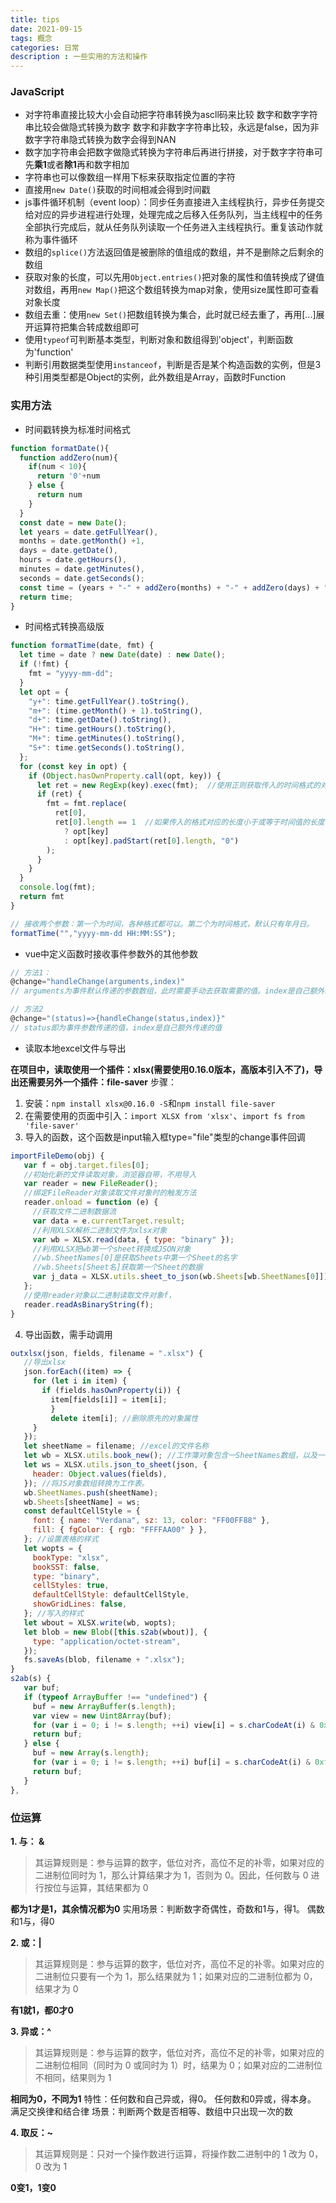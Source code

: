 ```yaml
---
title: tips
date: 2021-09-15
tags: 概念
categories: 日常
description : 一些实用的方法和操作
---
```

### JavaScript
* 对字符串直接比较大小会自动把字符串转换为ascll码来比较
数字和数字字符串比较会做隐式转换为数字
数字和非数字字符串比较，永远是false，因为非数字字符串隐式转换为数字会得到NAN
* 数字加字符串会把数字做隐式转换为字符串后再进行拼接，对于数字字符串可先**乘1**或者**除1**再和数字相加
* 字符串也可以像数组一样用下标来获取指定位置的字符
* 直接用`new Date()`获取的时间相减会得到时间戳
* js事件循环机制（event loop）：同步任务直接进入主线程执行，异步任务提交给对应的异步进程进行处理，处理完成之后移入任务队列，当主线程中的任务全部执行完成后，就从任务队列读取一个任务进入主线程执行。重复该动作就称为事件循环
* 数组的`splice()`方法返回值是被删除的值组成的数组，并不是删除之后剩余的数组
* 获取对象的长度，可以先用`Object.entries()`把对象的属性和值转换成了键值对数组，再用`new Map()`把这个数组转换为map对象，使用size属性即可查看对象长度
* 数组去重：使用`new Set()`把数组转换为集合，此时就已经去重了，再用[...]展开运算符把集合转成数组即可
* 使用`typeof`可判断基本类型，判断对象和数组得到'object'，判断函数为'function'
* 判断引用数据类型使用`instanceof`，判断是否是某个构造函数的实例，但是3种引用类型都是Object的实例，此外数组是Array，函数时Function

### 实用方法
* 时间戳转换为标准时间格式
```javascript
function formatDate(){
  function addZero(num){
    if(num < 10){
      return '0'+num
    } else {
      return num
    }
  }
  const date = new Date();
  let years = date.getFullYear(),
  months = date.getMonth() +1,
  days = date.getDate(),
  hours = date.getHours(),
  minutes = date.getMinutes(),
  seconds = date.getSeconds();
  const time = (years + "-" + addZero(months) + "-" + addZero(days) + " " + addZero(hours) + ":" + addZero(minutes) + ":" + addZero(seconds));
  return time;
}
```
* 时间格式转换高级版
```javascript
function formatTime(date, fmt) {
  let time = date ? new Date(date) : new Date();
  if (!fmt) {
    fmt = "yyyy-mm-dd";
  }
  let opt = {
    "y+": time.getFullYear().toString(),
    "m+": (time.getMonth() + 1).toString(),
    "d+": time.getDate().toString(),
    "H+": time.getHours().toString(),
    "M+": time.getMinutes().toString(),
    "S+": time.getSeconds().toString(),
  };
  for (const key in opt) {
    if (Object.hasOwnProperty.call(opt, key)) {
      let ret = new RegExp(key).exec(fmt);  //使用正则获取传入的时间格式的对应位的长度
      if (ret) {
        fmt = fmt.replace(
          ret[0],
          ret[0].length == 1  //如果传入的格式对应的长度小于或等于时间值的长度，就直接使用这个时间值，否则用零在前面补齐到时间值的长度
            ? opt[key]
            : opt[key].padStart(ret[0].length, "0")
        );
      }
    }
  }
  console.log(fmt);
  return fmt
}

// 接收两个参数：第一个为时间，各种格式都可以。第二个为时间格式，默认只有年月日。
formatTime("","yyyy-mm-dd HH:MM:SS");
```
* vue中定义函数时接收事件参数外的其他参数
```javascript
// 方法1：
@change="handleChange(arguments,index)"
// arguments为事件默认传递的参数数组，此时需要手动去获取需要的值。index是自己额外想要传递的参数

// 方法2
@change="(status)=>{handleChange(status,index)}"
// status即为事件参数传递的值，index是自己额外传递的值
```

* 读取本地excel文件与导出

**在项目中，读取使用一个插件：xlsx(需要使用0.16.0版本，高版本引入不了)，导出还需要另外一个插件：file-saver**
步骤：
1. 安装：`npm install xlsx@0.16.0 -S`和`npm install file-saver`
2. 在需要使用的页面中引入：`import XLSX from 'xlsx'`、`import fs from 'file-saver'`
3. 导入的函数，这个函数是input输入框type="file"类型的change事件回调
```javascript
importFileDemo(obj) {
   var f = obj.target.files[0];
   //初始化新的⽂件读取对象，浏览器⾃带，不⽤导⼊
   var reader = new FileReader();
   //绑定FileReader对象读取⽂件对象时的触发⽅法
   reader.onload = function (e) {
     //获取⽂件⼆进制数据流
     var data = e.currentTarget.result;
     //利⽤XLSX解析⼆进制⽂件为xlsx对象
     var wb = XLSX.read(data, { type: "binary" });
     //利⽤XLSX把wb第⼀个sheet转换成JSON对象
     //wb.SheetNames[0]是获取Sheets中第⼀个Sheet的名字
     //wb.Sheets[Sheet名]获取第⼀个Sheet的数据
     var j_data = XLSX.utils.sheet_to_json(wb.Sheets[wb.SheetNames[0]]);
   };
   //使⽤reader对象以⼆进制读取⽂件对象f，
   reader.readAsBinaryString(f);
}
```
4. 导出函数，需手动调用
```javascript
outxlsx(json, fields, filename = ".xlsx") {
   //导出xlsx
   json.forEach((item) => {
     for (let i in item) {
       if (fields.hasOwnProperty(i)) {
         item[fields[i]] = item[i];
         }
         delete item[i]; //删除原先的对象属性
     }
   });
   let sheetName = filename; //excel的文件名称
   let wb = XLSX.utils.book_new(); //工作簿对象包含一SheetNames数组，以及一个表对象映射表名称到表对象。XLSX.utils.book_new实用函数创建一个新的工作簿对象。
   let ws = XLSX.utils.json_to_sheet(json, {
     header: Object.values(fields),
   }); //将JS对象数组转换为工作表。
   wb.SheetNames.push(sheetName);
   wb.Sheets[sheetName] = ws;
   const defaultCellStyle = {
     font: { name: "Verdana", sz: 13, color: "FF00FF88" },
     fill: { fgColor: { rgb: "FFFFAA00" } },
   }; //设置表格的样式
   let wopts = {
     bookType: "xlsx",
     bookSST: false,
     type: "binary",
     cellStyles: true,
     defaultCellStyle: defaultCellStyle,
     showGridLines: false,
   }; //写入的样式
   let wbout = XLSX.write(wb, wopts);
   let blob = new Blob([this.s2ab(wbout)], {
     type: "application/octet-stream",
   });
   fs.saveAs(blob, filename + ".xlsx");
}
s2ab(s) {
   var buf;
   if (typeof ArrayBuffer !== "undefined") {
     buf = new ArrayBuffer(s.length);
     var view = new Uint8Array(buf);
     for (var i = 0; i != s.length; ++i) view[i] = s.charCodeAt(i) & 0xff;
     return buf;
   } else {
     buf = new Array(s.length);
     for (var i = 0; i != s.length; ++i) buf[i] = s.charCodeAt(i) & 0xff;
     return buf;
   }
},
```


### 位运算

**1. 与： &**
> 其运算规则是：参与运算的数字，低位对齐，高位不足的补零，如果对应的二进制位同时为 1，那么计算结果才为 1，否则为 0。因此，任何数与 0 进行按位与运算，其结果都为 0

**都为1才是1，其余情况都为0**
实用场景：判断数字奇偶性，奇数和1与，得1。 偶数和1与，得0


**2. 或：|**
> 其运算规则是：参与运算的数字，低位对齐，高位不足的补零。如果对应的二进制位只要有一个为 1，那么结果就为 1；如果对应的二进制位都为 0，结果才为 0

**有1就1，都0才0**


**3. 异或：^**
> 其运算规则是：参与运算的数字，低位对齐，高位不足的补零，如果对应的二进制位相同（同时为 0 或同时为 1）时，结果为 0；如果对应的二进制位不相同，结果则为 1

**相同为0，不同为1**
特性：任何数和自己异或，得0。 任何数和0异或，得本身。 满足交换律和结合律
场景：判断两个数是否相等、数组中只出现一次的数


**4. 取反：~**
> 其运算规则是：只对一个操作数进行运算，将操作数二进制中的 1 改为 0，0 改为 1

**0变1，1变0**